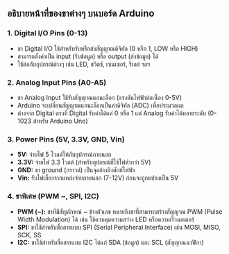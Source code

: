 ## อธิบายหน้าที่ของขาต่างๆ บนบอร์ด Arduino

### 1. Digital I/O Pins (0-13)
- ขา Digital I/O ใช้สำหรับรับหรือส่งสัญญาณดิจิทัล (0 หรือ 1, LOW หรือ HIGH)
- สามารถตั้งค่าเป็น input (รับข้อมูล) หรือ output (ส่งข้อมูล) ได้
- ใช้ต่อกับอุปกรณ์ต่างๆ เช่น LED, สวิตช์, เซนเซอร์, รีเลย์ ฯลฯ

### 2. Analog Input Pins (A0-A5)
- ขา Analog Input ใช้รับสัญญาณแอนะล็อก (แรงดันไฟฟ้าต่อเนื่อง 0-5V)
- Arduino จะเปลี่ยนสัญญาณแอนะล็อกเป็นค่าดิจิทัล (ADC) เพื่อประมวลผล
- ต่างจาก Digital ตรงที่ Digital รับค่าได้แค่ 0 หรือ 1 แต่ Analog รับค่าได้หลายระดับ (0-1023 สำหรับ Arduino Uno)

### 3. Power Pins (5V, 3.3V, GND, Vin)
- **5V:** จ่ายไฟ 5 โวลต์ให้กับอุปกรณ์ภายนอก
- **3.3V:** จ่ายไฟ 3.3 โวลต์ (สำหรับอุปกรณ์ที่ใช้ไฟต่ำกว่า 5V)
- **GND:** ขา ground (กราวด์) เป็นจุดอ้างอิงศักย์ไฟฟ้า
- **Vin:** รับไฟเลี้ยงจากแหล่งจ่ายภายนอก (7-12V) ก่อนจะถูกแปลงเป็น 5V

### 4. ขาพิเศษ (PWM ~, SPI, I2C)
- **PWM (~):** ขาที่มีสัญลักษณ์ ~ ข้างตัวเลข หมายถึงขาที่สามารถสร้างสัญญาณ PWM (Pulse Width Modulation) ได้ เช่น ใช้ควบคุมความสว่าง LED หรือความเร็วมอเตอร์
- **SPI:** ขาใช้สำหรับสื่อสารแบบ SPI (Serial Peripheral Interface) เช่น MOSI, MISO, SCK, SS
- **I2C:** ขาใช้สำหรับสื่อสารแบบ I2C ได้แก่ SDA (ข้อมูล) และ SCL (สัญญาณนาฬิกา)
